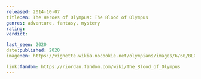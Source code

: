 ```yaml
---
released: 2014-10-07
title:en: The Heroes of Olympus: The Blood of Olympus
genres: adventure, fantasy, mystery
rating:
verdict:

last_seen: 2020
date:published: 2020
image:en: https://vignette.wikia.nocookie.net/olympians/images/6/60/BLOOD_OF_O_final_cvr.jpg/revision/latest?cb=20140515014555

link:fandom: https://riordan.fandom.com/wiki/The_Blood_of_Olympus
---
```

